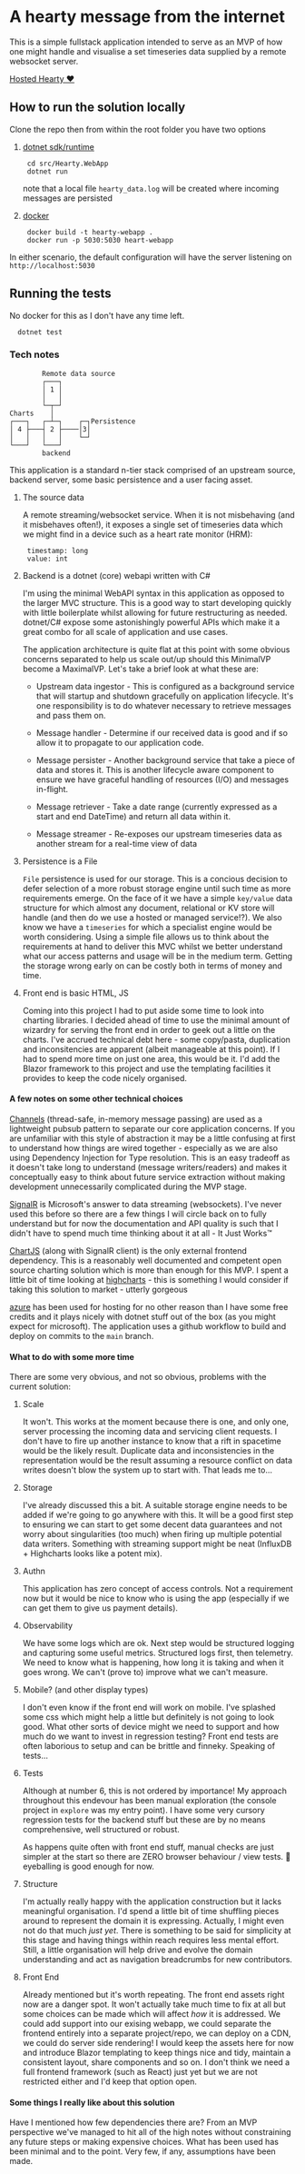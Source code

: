 # A hearty message from the internet

This is a simple fullstack application intended to serve as an MVP of how one might handle and visualise a set
timeseries data supplied by a remote websocket server.

[Hosted Hearty ❤️](https://hearty-g2frazh4hvgnc6g7.westeurope-01.azurewebsites.net/index.html)


## How to run the solution locally

Clone the repo then from within the root folder you have two options

1. [dotnet sdk/runtime](https://dotnet.microsoft.com/en-us/download)

        cd src/Hearty.WebApp
        dotnet run

   note that a local file `hearty_data.log` will be created where incoming messages are persisted

2. [docker](https://www.docker.com/)

        docker build -t hearty-webapp .
        docker run -p 5030:5030 heart-webapp

In either scenario, the default configuration will have the server listening on `http://localhost:5030`

## Running the tests

No docker for this as I don't have any time left.

      dotnet test

### Tech notes

            Remote data source
            ┌───┐
            │ 1 │
            │   │
            └─┬─┘
    Charts    │
    ┌───┐   ┌─┴─┐    ┌─┐Persistence
    │ 4 ├───┤ 2 ├────│3│
    │   │   │   │    └─┘
    └───┘   └───┘
            backend


This application is a standard n-tier stack comprised of an
upstream source, backend server, some basic persistence and a user facing asset.


1. The source data

   A remote streaming/websocket service. When it is not misbehaving (and it misbehaves often!), it exposes a single set
   of timeseries data which we might find in a device such as a heart rate monitor (HRM):

        timestamp: long
        value: int

2. Backend is a dotnet (core) webapi written with C#

   I'm using the minimal WebAPI syntax in this application as opposed to the larger MVC structure. This is a good way to start developing quickly with little boilerplate whilst allowing for future restructuring as needed. dotnet/C# expose some astonishingly powerful APIs which make it a great combo for all scale of application and use cases.

   The application architecture is quite flat at this point with some obvious concerns separated to help us scale out/up
   should this MinimalVP become a MaximalVP. Let's take a brief look at what these are:

   - Upstream data ingestor -  This is configured as a background service that will startup and shutdown gracefully on application lifecycle. It's one responsibility is to do whatever necessary to retrieve messages and pass them on.

   - Message handler - Determine if our received data is good and if so allow it to propagate to our application code.

   - Message persister - Another background service that take a piece of data and stores it. This is another lifecycle aware component to ensure we have graceful handling of resources (I/O) and messages in-flight.

   - Message retriever - Take a date range (currently expressed as a start and end DateTime) and return all data within it.

   - Message streamer - Re-exposes our upstream timeseries data as another stream for a real-time view of data

3. Persistence is a File

   `File` persistence is used for our storage. This is a concious decision to defer selection of a more robust storage engine until such time as more requirements emerge. On the face of it we have a simple `key/value` data structure for which almost any document, relational or KV store will handle (and then do we use a hosted or managed service!?). We also know we have a `timeseries` for which a specialist engine would be worth considering. Using a simple file allows us to think about the requirements at hand to deliver this MVC whilst we better understand what our access patterns and usage will be in the medium term. Getting the storage wrong early on can be costly both in terms of money and time.

4. Front end is basic HTML, JS

   Coming into this project I had to put aside some time to look into charting libraries. I decided ahead of time to use the minimal amount of wizardry for serving the front end in order to geek out a little on the charts. I've accrued technical debt here - some copy/pasta, duplication and inconsitencies are apparent (albeit manageable at this point). If I had to spend more time on just one area, this would be it. I'd add the Blazor framework to this project and use the templating facilities it provides to keep the code nicely organised.

#### A few notes on some other technical choices

   [Channels](https://learn.microsoft.com/en-us/dotnet/core/extensions/channels) (thread-safe, in-memory message passing) are used as a lightweight pubsub pattern to separate our core application concerns. If you are unfamiliar with this style of abstraction it may be a little confusing at first to understand how things are wired together - especially as we are also using Dependency Injection for Type resolution. This is an easy tradeoff as it doesn't take long to understand (message writers/readers) and makes it conceptually easy to think about future service extraction without making development unnecessarily complicated during the MVP stage.

   [SignalR](https://dotnet.microsoft.com/en-us/apps/aspnet/signalr) is Microsoft's answer to data streaming (websockets). I've never used this before so there are a few things I will circle back on to fully understand but for now the documentation and API quality is such that I didn't have to spend much time thinking about it at all - It Just Works™️️

   [ChartJS](https://www.chartjs.org/) (along with SignalR client) is the only external frontend dependency. This is a reasonably well documented and competent open source charting solution which is more than enough for this MVP. I spent a little bit of time looking at [highcharts](https://www.highcharts.com/) - this is something I would consider if taking this solution to market - utterly gorgeous

   [azure](https://azure.microsoft.com) has been used for hosting for no other reason than I have some free credits and it plays nicely with dotnet stuff out of the box (as you might expect for microsoft). The application uses a github workflow to build and deploy on commits to the `main` branch.

#### What to do with some more time
There are some very obvious, and not so obvious, problems with the current solution:

1. Scale

   It won't. This works at the moment because there is one, and only one, server processing the incoming data and servicing client requests. I don't have to fire up another instance to know that a rift in spacetime would be the likely result. Duplicate data and inconsistencies in the representation would be the result assuming a resource conflict on data writes doesn't blow the system up to start with. That leads me to...

2. Storage

   I've already discussed this a bit. A suitable storage engine needs to be added if we're going to go anywhere with this. It will be a good first step to ensuring we can start to get some decent data guarantees and not worry about singularities (too much) when firing up multiple potential data writers. Something with streaming support might be neat (InfluxDB + Highcharts looks like a potent mix).

3. Authn

   This application has zero concept of access controls. Not a requirement now but it would be nice to know who is using the app (especially if we can get them to give us payment details).

4. Observability

   We have some logs which are ok. Next step would be structured logging and capturing some useful metrics. Structured logs first, then telemetry. We need to know what is happening, how long it is taking and when it goes wrong. We can't (prove to) improve what we can't measure.

5. Mobile? (and other display types)

   I don't even know if the front end will work on mobile. I've splashed some css which might help a little but definitely is not going to look good. What other sorts of device might we need to support and how much do we want to invest in regression testing? Front end tests are often laborious to setup and can be brittle and finneky. Speaking of tests...

6. Tests

   Although at number 6, this is not ordered by importance! My approach throughout this endevour has been manual exploration (the console project in `explore` was my entry point). I have some very cursory regression tests for the backend stuff but these are by no means comprehensive, well structured or robust.

   As happens quite often with front end stuff, manual checks are just simpler at the start so there are ZERO browser behaviour / view tests. 👀 eyeballing is good enough for now.


7. Structure

   I'm actually really happy with the application construction but it lacks meaningful organisation. I'd spend a little bit of time shuffling pieces around to represent the domain it is expressing. Actually, I might even not do that much _just yet_. There is something to be said for simplicity at this stage and having things within reach requires less mental effort. Still, a little organisation will help drive and evolve the domain understanding and act as navigation breadcrumbs for new contributors.

8. Front End

   Already mentioned but it's worth repeating. The front end assets right now are a danger spot. It won't actually take much time to fix at all but some choices can be made which will affect _how_ it is addressed. We could add support into our exising webapp, we could separate the frontend entirely into a separate project/repo, we can deploy on a CDN, we could do server side rendering! I would keep the assets here for now and introduce Blazor templating to keep things nice and tidy, maintain a consistent layout, share components and so on. I don't think we need a full frontend framework (such as React) just yet but we are not restricted either and I'd keep that option open.


#### Some things I really like about this solution

Have I mentioned how few dependencies there are? From an MVP perspective we've managed to hit all of the high notes without constraining any future steps or making expensive choices. What has been used has been minimal and to the point. Very few, if any, assumptions have been made.
